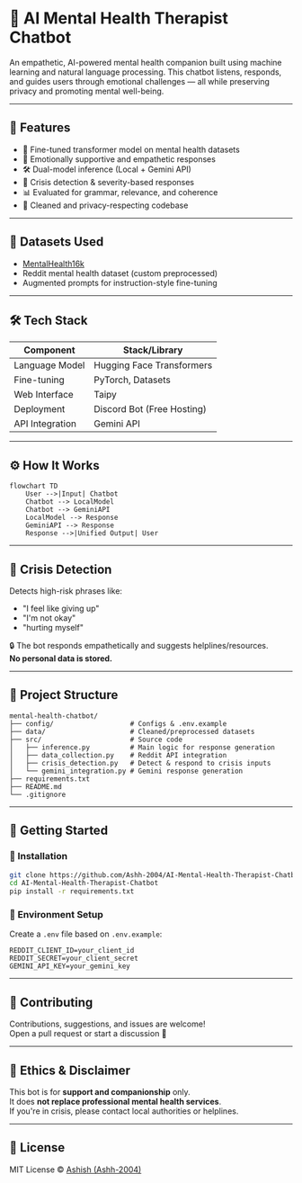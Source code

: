 # 🧠 AI Mental Health Therapist Chatbot

An empathetic, AI-powered mental health companion built using machine learning and natural language processing. This chatbot listens, responds, and guides users through emotional challenges — all while preserving privacy and promoting mental well-being.

---

## 🌟 Features

- 🤖 Fine-tuned transformer model on mental health datasets
- 💬 Emotionally supportive and empathetic responses
- 🛠️ Dual-model inference (Local + Gemini API)
- 🚨 Crisis detection & severity-based responses
- 📊 Evaluated for grammar, relevance, and coherence
- 🧼 Cleaned and privacy-respecting codebase

---

## 🧪 Datasets Used

- [MentalHealth16k](https://huggingface.co/datasets/your-link)
- Reddit mental health dataset (custom preprocessed)
- Augmented prompts for instruction-style fine-tuning

---

## 🛠️ Tech Stack

| Component        | Stack/Library                       |
|------------------|-------------------------------------|
| Language Model   | Hugging Face Transformers           |
| Fine-tuning      | PyTorch, Datasets                   |
| Web Interface    | Taipy                               |
| Deployment       | Discord Bot (Free Hosting)          |
| API Integration  | Gemini API                          |

---

## ⚙️ How It Works

```mermaid
flowchart TD
    User -->|Input| Chatbot
    Chatbot --> LocalModel
    Chatbot --> GeminiAPI
    LocalModel --> Response
    GeminiAPI --> Response
    Response -->|Unified Output| User
```

---

## 🚨 Crisis Detection

Detects high-risk phrases like:
- "I feel like giving up"
- "I'm not okay"
- "hurting myself"

🔒 The bot responds empathetically and suggests helplines/resources.  
**No personal data is stored.**

---

## 📁 Project Structure

```
mental-health-chatbot/
├── config/                   # Configs & .env.example
├── data/                     # Cleaned/preprocessed datasets
├── src/                      # Source code
│   ├── inference.py          # Main logic for response generation
│   ├── data_collection.py    # Reddit API integration
│   ├── crisis_detection.py   # Detect & respond to crisis inputs
│   └── gemini_integration.py # Gemini response generation
├── requirements.txt
├── README.md
└── .gitignore
```

---

## 🚀 Getting Started

### 🔧 Installation

```bash
git clone https://github.com/Ashh-2004/AI-Mental-Health-Therapist-Chatbot.git
cd AI-Mental-Health-Therapist-Chatbot
pip install -r requirements.txt
```

### 🧪 Environment Setup

Create a `.env` file based on `.env.example`:

```env
REDDIT_CLIENT_ID=your_client_id
REDDIT_SECRET=your_client_secret
GEMINI_API_KEY=your_gemini_key
```

---

## 🤝 Contributing

Contributions, suggestions, and issues are welcome!  
Open a pull request or start a discussion 💬

---

## 🧘 Ethics & Disclaimer

This bot is for **support and companionship** only.  
It does **not replace professional mental health services**.  
If you're in crisis, please contact local authorities or helplines.

---

## 📜 License

MIT License © [Ashish (Ashh-2004)](https://github.com/Ashh-2004)
